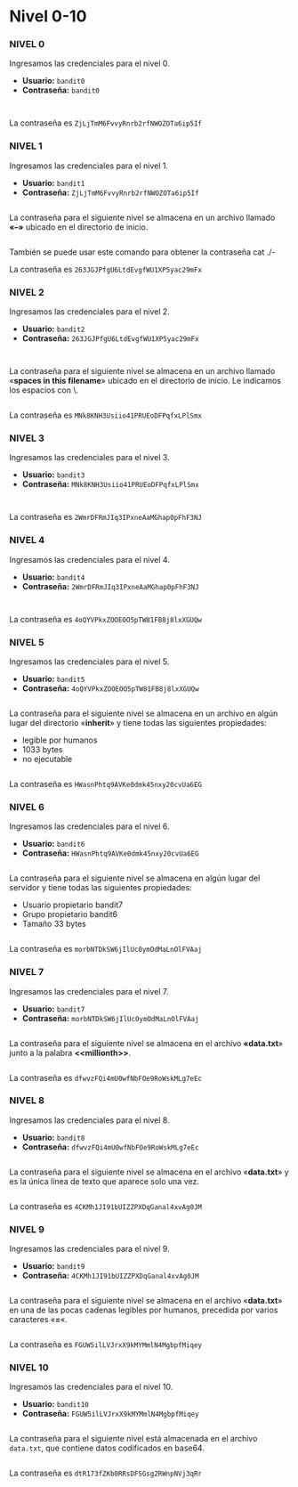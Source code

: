 # Nivel 0-10

### NIVEL 0

Ingresamos las credenciales para el nivel 0.

* **Usuario:** `bandit0`
* **Contraseña:** `bandit0`

<figure><img src="../../../.gitbook/assets/image (183).png" alt=""><figcaption></figcaption></figure>

<figure><img src="../../../.gitbook/assets/image (184).png" alt=""><figcaption></figcaption></figure>

La contraseña es `ZjLjTmM6FvvyRnrb2rfNWOZOTa6ip5If`&#x20;

### NIVEL 1

Ingresamos las credenciales para el nivel 1.

* **Usuario:** `bandit1`
* **Contraseña:** `ZjLjTmM6FvvyRnrb2rfNWOZOTa6ip5If`

<figure><img src="../../../.gitbook/assets/image (185).png" alt=""><figcaption></figcaption></figure>

La contraseña para el siguiente nivel se almacena en un archivo llamado **«–»** ubicado en el directorio de inicio.&#x20;

<figure><img src="../../../.gitbook/assets/image (186).png" alt=""><figcaption></figcaption></figure>

También se puede usar este comando para obtener la contraseña cat ./-

La contraseña es `263JGJPfgU6LtdEvgfWU1XP5yac29mFx`

### NIVEL 2

Ingresamos las credenciales para el nivel 2.

* **Usuario:** `bandit2`
* **Contraseña:** `263JGJPfgU6LtdEvgfWU1XP5yac29mFx`

<figure><img src="../../../.gitbook/assets/image (187).png" alt=""><figcaption></figcaption></figure>

<figure><img src="../../../.gitbook/assets/image (188).png" alt=""><figcaption></figcaption></figure>

La contraseña para el siguiente nivel se almacena en un archivo llamado «**spaces in this filename**» ubicado en el directorio de inicio. Le indicamos los espacios con \\.

<figure><img src="../../../.gitbook/assets/image (189).png" alt=""><figcaption></figcaption></figure>

La contraseña es `MNk8KNH3Usiio41PRUEoDFPqfxLPlSmx`

### NIVEL 3

Ingresamos las credenciales para el nivel 3.

* **Usuario:** `bandit3`
* **Contraseña:** `MNk8KNH3Usiio41PRUEoDFPqfxLPlSmx`

<figure><img src="../../../.gitbook/assets/image (190).png" alt=""><figcaption></figcaption></figure>

<figure><img src="../../../.gitbook/assets/image (191).png" alt=""><figcaption></figcaption></figure>

La contraseña es `2WmrDFRmJIq3IPxneAaMGhap0pFhF3NJ`

### NIVEL 4

Ingresamos las credenciales para el nivel 4.

* **Usuario:** `bandit4`
* **Contraseña:** `2WmrDFRmJIq3IPxneAaMGhap0pFhF3NJ`

<figure><img src="../../../.gitbook/assets/image (192).png" alt=""><figcaption></figcaption></figure>

<figure><img src="../../../.gitbook/assets/image (193).png" alt=""><figcaption></figcaption></figure>

La contraseña es `4oQYVPkxZOOEOO5pTW81FB8j8lxXGUQw`

### NIVEL 5

Ingresamos las credenciales para el nivel 5.

* **Usuario:** `bandit5`
* **Contraseña:** `4oQYVPkxZOOEOO5pTW81FB8j8lxXGUQw`

<figure><img src="../../../.gitbook/assets/image (194).png" alt=""><figcaption></figcaption></figure>

La contraseña para el siguiente nivel se almacena en un archivo en algún lugar del directorio «**inherit**» y tiene todas las siguientes propiedades:

* legible por humanos
* 1033 bytes
* no ejecutable

<figure><img src="../../../.gitbook/assets/image (195).png" alt=""><figcaption></figcaption></figure>

La contraseña es `HWasnPhtq9AVKe0dmk45nxy20cvUa6EG`

### NIVEL 6

Ingresamos las credenciales para el nivel 6.

* **Usuario:** `bandit6`
* **Contraseña:** `HWasnPhtq9AVKe0dmk45nxy20cvUa6EG`

<figure><img src="../../../.gitbook/assets/image (196).png" alt=""><figcaption></figcaption></figure>

La contraseña para el siguiente nivel se almacena en algún lugar del servidor y tiene todas las siguientes propiedades:

* Usuario propietario bandit7
* Grupo propietario bandit6
* Tamaño 33 bytes

<figure><img src="../../../.gitbook/assets/image (197).png" alt=""><figcaption></figcaption></figure>

La contraseña es `morbNTDkSW6jIlUc0ymOdMaLnOlFVAaj`

### NIVEL 7

Ingresamos las credenciales para el nivel 7.

* **Usuario:** `bandit7`
* **Contraseña:** `morbNTDkSW6jIlUc0ymOdMaLnOlFVAaj`

<figure><img src="../../../.gitbook/assets/image (198).png" alt=""><figcaption></figcaption></figure>

La contraseña para el siguiente nivel se almacena en el archivo **«data.txt**» junto a la palabra **<\<millionth>>**.&#x20;

<figure><img src="../../../.gitbook/assets/image (199).png" alt=""><figcaption></figcaption></figure>

La contraseña es `dfwvzFQi4mU0wfNbFOe9RoWskMLg7eEc`

### NIVEL 8

Ingresamos las credenciales para el nivel 8.

* **Usuario:** `bandit8`
* **Contraseña:** `dfwvzFQi4mU0wfNbFOe9RoWskMLg7eEc`&#x20;

<figure><img src="../../../.gitbook/assets/image (200).png" alt=""><figcaption></figcaption></figure>

La contraseña para el siguiente nivel se almacena en el archivo «**data.txt**» y es la única línea de texto que aparece solo una vez.

<figure><img src="../../../.gitbook/assets/image (201).png" alt=""><figcaption></figcaption></figure>

La contraseña es `4CKMh1JI91bUIZZPXDqGanal4xvAg0JM`

### NIVEL 9

Ingresamos las credenciales para el nivel 9.

* **Usuario:** `bandit9`
* **Contraseña:** `4CKMh1JI91bUIZZPXDqGanal4xvAg0JM`

<figure><img src="../../../.gitbook/assets/image (203).png" alt=""><figcaption></figcaption></figure>

La contraseña para el siguiente nivel se almacena en el archivo «**data.txt**» en una de las pocas cadenas legibles por humanos, precedida por varios caracteres «**=**«.

<figure><img src="../../../.gitbook/assets/image (202).png" alt=""><figcaption></figcaption></figure>

La contraseña es `FGUW5ilLVJrxX9kMYMmlN4MgbpfMiqey`

### NIVEL 10

Ingresamos las credenciales para el nivel 10.

* **Usuario:** `bandit10`
* **Contraseña:** `FGUW5ilLVJrxX9kMYMmlN4MgbpfMiqey`

<figure><img src="../../../.gitbook/assets/image (204).png" alt=""><figcaption></figcaption></figure>

La contraseña para el siguiente nivel está almacenada en el archivo `data.txt`, que contiene datos codificados en base64.

<figure><img src="../../../.gitbook/assets/image (205).png" alt=""><figcaption></figcaption></figure>

La contraseña es `dtR173fZKb0RRsDFSGsg2RWnpNVj3qRr`
